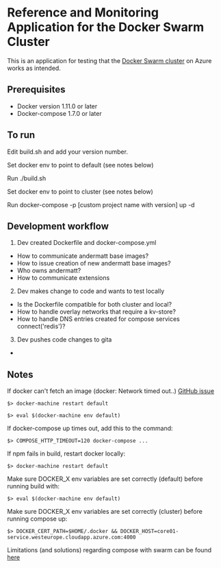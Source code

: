 # Reference and Monitoring Application for the Docker Swarm Cluster
This is an application for testing that the [Docker Swarm cluster](https://gita.sys.kth.se/infosys/kth-azure-swarm) on Azure works as intended.

## Prerequisites
* Docker version 1.11.0 or later
* Docker-compose 1.7.0 or later

## To run
Edit build.sh and add your version number.

Set docker env to point to default (see notes below)

Run ./build.sh

Set docker env to point to cluster (see notes below)

Run docker-compose -p [custom project name with version] up -d

## Development workflow

1. Dev created Dockerfile and docker-compose.yml
  * How to communicate andermatt base images?
  * How to issue creation of new andermatt base images?
  * Who owns andermatt?
  * How to communicate extensions 
2. Dev makes change to code and wants to test locally
  * Is the Dockerfile compatible for both cluster and local?
  * How to handle overlay networks that require a kv-store?
  * How to handle DNS entries created for compose services connect('redis')?
3. Dev pushes code changes to gita
  * 

## Notes
If docker can't fetch an image (docker: Network timed out..) [GitHub issue](https://github.com/docker/docker/issues/20910)

`$> docker-machine restart default`

`$> eval $(docker-machine env default)`

If docker-compose up times out, add this to the command:

`$> COMPOSE_HTTP_TIMEOUT=120 docker-compose ...`

If npm fails in build, restart docker locally: 

`$> docker-machine restart default`

Make sure DOCKER_X env variables are set correctly (default) before running build with: 

`$> eval $(docker-machine env default)`

Make sure DOCKER_X env variables are set correctly (cluster) before running compose up: 

`$> DOCKER_CERT_PATH=$HOME/.docker && DOCKER_HOST=core01-service.westeurope.cloudapp.azure.com:4000`

Limitations (and solutions) regarding compose with swarm can be found [here](https://docs.docker.com/compose/swarm/)
